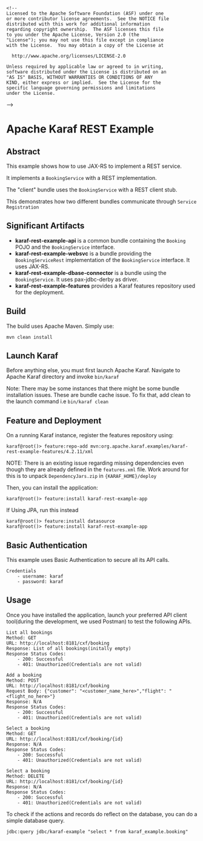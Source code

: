     <!--
    Licensed to the Apache Software Foundation (ASF) under one
    or more contributor license agreements.  See the NOTICE file
    distributed with this work for additional information
    regarding copyright ownership.  The ASF licenses this file
    to you under the Apache License, Version 2.0 (the
    "License"); you may not use this file except in compliance
    with the License.  You may obtain a copy of the License at

      http://www.apache.org/licenses/LICENSE-2.0

    Unless required by applicable law or agreed to in writing,
    software distributed under the License is distributed on an
    "AS IS" BASIS, WITHOUT WARRANTIES OR CONDITIONS OF ANY
    KIND, either express or implied.  See the License for the
    specific language governing permissions and limitations
    under the License.
-->
# Apache Karaf REST Example 

## Abstract

This example shows how to use JAX-RS to implement a REST service.

It implements a `BookingService` with a REST implementation. 

The "client" bundle uses the `BookingService` with a REST client stub.

This demonstrates how two different bundles communicate through `Service Registration`

## Significant Artifacts

* **karaf-rest-example-api** is a common bundle containing the `Booking` POJO and the `BookingService` interface.   
* **karaf-rest-example-websvc** is a bundle providing the `BookingServiceRest` implementation of the `BookingService` interface. It uses JAX-RS.
* **karaf-rest-example-dbase-connector** is a bundle using the `BookingService`. It uses pax-jdbc-derby as driver.
* **karaf-rest-example-features** provides a Karaf features repository used for the deployment.

## Build

The build uses Apache Maven. Simply use:

```
mvn clean install
```

## Launch Karaf

Before anything else, you must first launch Apache Karaf. Navigate to Apache Karaf directory and invoke `bin/karaf`

Note: There may be some instances that there might be some bundle installation issues. 
These are bundle cache issue. To fix that, add clean to the launch command i.e `bin/karaf clean`

## Feature and Deployment

On a running Karaf instance, register the features repository using:

```
karaf@root()> feature:repo-add mvn:org.apache.karaf.examples/karaf-rest-example-features/4.2.11/xml
```

NOTE: There is an existing issue regarding missing dependencies even though they are already defined in the `features.xml` file. Work around for this is to unpack `DependencyJars.zip` in `{KARAF_HOME}/deploy`

Then, you can install the application:

```
karaf@root()> feature:install karaf-rest-example-app
```

If Using JPA, run this instead
```shell
karaf@root()> feature:install datasource
karaf@root()> feature:install karaf-rest-example-app
```

## Basic Authentication

This example uses Basic Authentication to secure all its API calls.

```
Credentials
	- username: karaf
	- password: karaf
```

## Usage

Once you have installed the application, launch your preferred API client tool(during the development, we used Postman) to test the following APIs.

```
List all bookings
Method: GET
URL: http://localhost:8181/cxf/booking
Response: List of all bookings(initally empty)
Response Status Codes:
	- 200: Successful
	- 401: Unauthorized(Credentials are not valid)
```

```
Add a booking
Method: POST
URL: http://localhost:8181/cxf/booking
Request Body: {"customer": "<customer_name_here>","flight": "<flight_no_here>"}
Response: N/A
Response Status Codes:
	- 200: Successful
	- 401: Unauthorized(Credentials are not valid)
```

```
Select a booking
Method: GET
URL: http://localhost:8181/cxf/booking/{id}
Response: N/A
Response Status Codes:
	- 200: Successful
	- 401: Unauthorized(Credentials are not valid)
```

```
Select a booking
Method: DELETE
URL: http://localhost:8181/cxf/booking/{id}
Response: N/A
Response Status Codes:
	- 200: Successful
	- 401: Unauthorized(Credentials are not valid)
```

To check if the actions and records do reflect on the database, you can do a simple database query.
```
jdbc:query jdbc/karaf-example "select * from karaf_example.booking"
```
